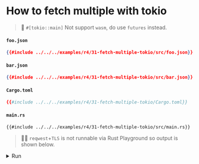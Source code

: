 # How to fetch multiple with tokio

> 🚧 `#[tokio::main]` Not support `wasm`, do use `futures` instead.

#### `foo.json`

```json
{{#include ../../../examples/r4/31-fetch-multiple-tokio/src/foo.json}}
```

#### `bar.json`

```json
{{#include ../../../examples/r4/31-fetch-multiple-tokio/src/bar.json}}
```

#### `Cargo.toml`

```toml
{{#include ../../../examples/r4/31-fetch-multiple-tokio/Cargo.toml}}
```

#### `main.rs`

```rust,edition2021
{{#include ../../../examples/r4/31-fetch-multiple-tokio/src/main.rs}}
```

> 🤷‍♂️ `reqwest`+`TLS` is not runnable via Rust Playground so output is shown below.

<details>
<summary>Run</summary>

```

```

</details>
